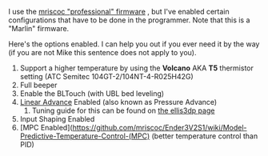 I use the [mriscoc "professional" firmware](https://github.com/mriscoc/Ender3V2S1) , but I've enabled certain configurations that have to be done in the programmer. Note that this is a "Marlin" firmware.

Here's the options enabled.  I can help you out if you ever need it by the way (if you are not Mike this sentence does not apply to you).
1. Support a higher temperature by using the **Volcano** AKA **T5** thermistor setting (ATC Semitec 104GT-2/104NT-4-R025H42G) 
2. Full beeper
3. Enable the BLTouch (with UBL bed leveling)
4. [Linear Advance](https://github.com/mriscoc/Ender3V2S1/wiki/Linear-Advance-(LA)) Enabled (also known as Pressure Advance)
	1. Tuning guide for this can be found on [the ellis3dp page](https://ellis3dp.com/Print-Tuning-Guide/articles/index_pressure_advance.html)
5. Input Shaping Enabled
6. [MPC Enabled](https://github.com/mriscoc/Ender3V2S1/wiki/Model-Predictive-Temperature-Control-(MPC) (better temperature control than PID)

